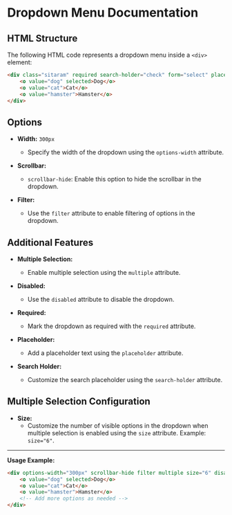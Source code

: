 # Dropdown Menu Documentation

## HTML Structure

The following HTML code represents a dropdown menu inside a `<div>` element:

```html
<div class="sitaram" required search-holder="check" form="select" placeholder="select pets" search>
    <o value="dog" selected>Dog</o>
    <o value="cat">Cat</o>
    <o value="hamster">Hamster</o>
</div>
```


## Options

- **Width:** `300px`
  - Specify the width of the dropdown using the `options-width` attribute.

- **Scrollbar:**
  - `scrollbar-hide`: Enable this option to hide the scrollbar in the dropdown.

- **Filter:**
  - Use the `filter` attribute to enable filtering of options in the dropdown.

## Additional Features

- **Multiple Selection:**
  - Enable multiple selection using the `multiple` attribute.

- **Disabled:**
  - Use the `disabled` attribute to disable the dropdown.

- **Required:**
  - Mark the dropdown as required with the `required` attribute.

- **Placeholder:**
  - Add a placeholder text using the `placeholder` attribute.

- **Search Holder:**
  - Customize the search placeholder using the `search-holder` attribute.

## Multiple Selection Configuration

- **Size:**
  - Customize the number of visible options in the dropdown when multiple selection is enabled using the `size` attribute. Example: `size="6"`.

---

**Usage Example:**

```html
<div options-width="300px" scrollbar-hide filter multiple size="6" disabled required placeholder="Select an option" search-holder="Type to search">
    <o value="dog" selected>Dog</o>
    <o value="cat">Cat</o>
    <o value="hamster">Hamster</o>
    <!-- Add more options as needed -->
</div>
```
